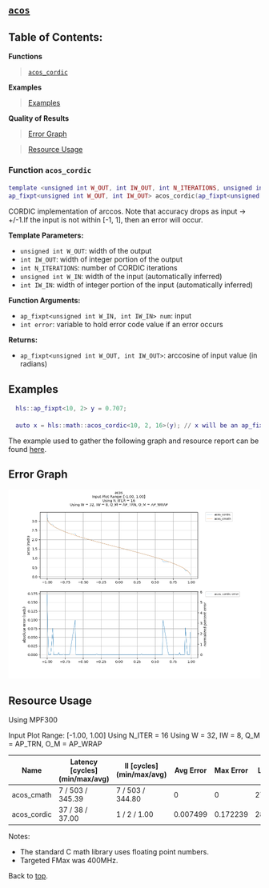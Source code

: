 ## [`acos`](../../include/hls_acos.hpp)

## Table of Contents:

**Functions**

> [`acos_cordic`](#function-acos_cordic)

**Examples**

> [Examples](#examples)

**Quality of Results**

> [Error Graph](#error-graph)

> [Resource Usage](#resource-usage)


### Function `acos_cordic`
~~~lua
template <unsigned int W_OUT, int IW_OUT, int N_ITERATIONS, unsigned int W_IN, int IW_IN>
ap_fixpt<unsigned int W_OUT, int IW_OUT> acos_cordic(ap_fixpt<unsigned int W_IN, int IW_IN> num, int error)
~~~

CORDIC implementation of arccos. Note that accuracy drops as input -> +/-1.If the input is not within [-1, 1], then an error will occur.

**Template Parameters:**

- `unsigned int W_OUT`: width of the output
- `int IW_OUT`: width of integer portion of the output
- `int N_ITERATIONS`: number of CORDIC iterations
- `unsigned int W_IN`: width of the input (automatically inferred)
- `int IW_IN`: width of integer portion of the input (automatically inferred)

**Function Arguments:**

- `ap_fixpt<unsigned int W_IN, int IW_IN> num`: input
- `int error`: variable to hold error code value if an error occurs

**Returns:**

- `ap_fixpt<unsigned int W_OUT, int IW_OUT>`: arccosine of input value (in radians)
## Examples

~~~lua
  hls::ap_fixpt<10, 2> y = 0.707;

  auto x = hls::math::acos_cordic<10, 2, 16>(y); // x will be an ap_fixpt number with the value 0.785549163 

~~~

The example used to gather the following graph and resource report can be found [here](../../examples/simple/acos).

## Error Graph

![acos_D32_I8_S-1.000000_L1.000000_N16](../graphs/acos_D32_I8_S-1.000000_L1.000000_N16_graph.png)

## Resource Usage

Using MPF300

Input Plot Range: [-1.00, 1.00]
Using N_ITER = 16
Using W = 32, IW = 8, Q_M = AP_TRN, O_M = AP_WRAP

| Name        | Latency [cycles] (min/max/avg)   | II [cycles] (min/max/avg)   |   Avg Error |   Max Error |   LUTs |   DFFs |   DSPs |   LSRAM |   uSRAM | Estimated Frequency   |
|-------------|----------------------------------|-----------------------------|-------------|-------------|--------|--------|--------|---------|---------|-----------------------|
| acos_cmath  | 7 / 503 / 345.39                 | 7 / 503 / 344.80            |    0        |    0        |  27075 |  34830 |     15 |       0 |       0 | 240.442 MHz           |
| acos_cordic | 37 / 38 / 37.00                  | 1 / 2 / 1.00                |    0.007499 |    0.172239 |   2810 |   7974 |      0 |       0 |       3 | 349.284 MHz           |

Notes:
- The standard C math library uses floating point numbers.
- Targeted FMax was 400MHz.


Back to [top](#).
